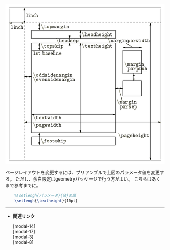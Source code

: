 <!--15-->
<!--ページレイアウト-->

![1](./page-layout/1.png)

ページレイアウトを変更するには、プリアンブルで上図のパラメータ値を変更する。
ただし、余白設定はgeometryパッケージで行う方がよい。
こちらはあくまで参考までに。

```latex
    %\setlengh{パラメータ}{値}の順
    \setlengh{\textheight}{10pt}
```

---

- **関連リンク**

    <div class="related-link-wrapper">
      [modal-14]<!--長さの単位--><br>
      [modal-17]<!--行送り、行間の調整--><br>
      [modal-3]<!--余白設定（geometryパッケージ）--><br>
      [modal-8]<!--ドキュメントクラス-->
    </div>